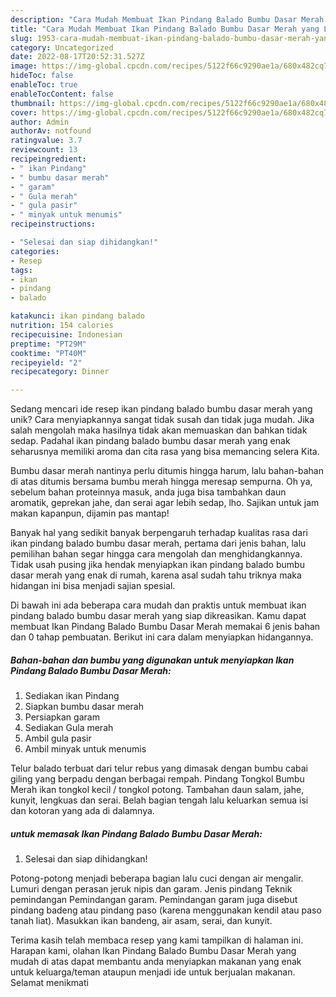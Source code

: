 ```yaml
---
description: "Cara Mudah Membuat Ikan Pindang Balado Bumbu Dasar Merah yang Lezat Sekali"
title: "Cara Mudah Membuat Ikan Pindang Balado Bumbu Dasar Merah yang Lezat Sekali"
slug: 1953-cara-mudah-membuat-ikan-pindang-balado-bumbu-dasar-merah-yang-lezat-sekali
category: Uncategorized
date: 2022-08-17T20:52:31.527Z
image: https://img-global.cpcdn.com/recipes/5122f66c9290ae1a/680x482cq70/ikan-pindang-balado-bumbu-dasar-merah-foto-resep-utama.jpg
hideToc: false
enableToc: true
enableTocContent: false
thumbnail: https://img-global.cpcdn.com/recipes/5122f66c9290ae1a/680x482cq70/ikan-pindang-balado-bumbu-dasar-merah-foto-resep-utama.jpg
cover: https://img-global.cpcdn.com/recipes/5122f66c9290ae1a/680x482cq70/ikan-pindang-balado-bumbu-dasar-merah-foto-resep-utama.jpg
author: Admin
authorAv: notfound
ratingvalue: 3.7
reviewcount: 13
recipeingredient:
- " ikan Pindang"
- " bumbu dasar merah"
- " garam"
- " Gula merah"
- " gula pasir"
- " minyak untuk menumis"
recipeinstructions:

- "Selesai dan siap dihidangkan!"
categories:
- Resep
tags:
- ikan
- pindang
- balado

katakunci: ikan pindang balado 
nutrition: 154 calories
recipecuisine: Indonesian
preptime: "PT29M"
cooktime: "PT40M"
recipeyield: "2"
recipecategory: Dinner

---
```





Sedang mencari ide resep ikan pindang balado bumbu dasar merah yang unik? Cara menyiapkannya sangat tidak susah dan tidak juga mudah. Jika salah mengolah maka hasilnya tidak akan memuaskan dan bahkan tidak sedap. Padahal ikan pindang balado bumbu dasar merah yang enak seharusnya memiliki aroma dan cita rasa yang bisa memancing selera Kita.





Bumbu dasar merah nantinya perlu ditumis hingga harum, lalu bahan-bahan di atas ditumis bersama bumbu merah hingga meresap sempurna. Oh ya, sebelum bahan proteinnya masuk, anda juga bisa tambahkan daun aromatik, geprekan jahe, dan serai agar lebih sedap, lho. Sajikan untuk jam makan kapanpun, dijamin pas mantap!

Banyak hal yang sedikit banyak berpengaruh terhadap kualitas rasa dari ikan pindang balado bumbu dasar merah, pertama dari jenis bahan, lalu pemilihan bahan segar hingga cara mengolah dan menghidangkannya. Tidak usah pusing jika hendak menyiapkan ikan pindang balado bumbu dasar merah yang enak di rumah, karena asal sudah tahu triknya maka hidangan ini bisa menjadi sajian spesial.






Di bawah ini ada beberapa cara mudah dan praktis untuk membuat ikan pindang balado bumbu dasar merah yang siap dikreasikan. Kamu dapat membuat Ikan Pindang Balado Bumbu Dasar Merah memakai 6 jenis bahan dan 0 tahap pembuatan. Berikut ini cara dalam menyiapkan hidangannya.

<!--inarticleads1-->

##### Bahan-bahan dan bumbu yang digunakan untuk menyiapkan Ikan Pindang Balado Bumbu Dasar Merah:

1. Sediakan  ikan Pindang
1. Siapkan  bumbu dasar merah
1. Persiapkan  garam
1. Sediakan  Gula merah
1. Ambil  gula pasir
1. Ambil  minyak untuk menumis


Telur balado terbuat dari telur rebus yang dimasak dengan bumbu cabai giling yang berpadu dengan berbagai rempah. Pindang Tongkol Bumbu Merah ikan tongkol kecil / tongkol potong. Tambahan daun salam, jahe, kunyit, lengkuas dan serai. Belah bagian tengah lalu keluarkan semua isi dan kotoran yang ada di dalamnya. 

<!--inarticleads2-->

#####  untuk memasak Ikan Pindang Balado Bumbu Dasar Merah:


1. Selesai dan siap dihidangkan!

Potong-potong menjadi beberapa bagian lalu cuci dengan air mengalir. Lumuri dengan perasan jeruk nipis dan garam. Jenis pindang Teknik pemindangan Pemindangan garam. Pemindangan garam juga disebut pindang badeng atau pindang paso (karena menggunakan kendil atau paso tanah liat). Masukkan ikan bandeng, air asam, serai, dan kunyit. 

Terima kasih telah membaca resep yang kami tampilkan di halaman ini. Harapan kami, olahan Ikan Pindang Balado Bumbu Dasar Merah yang mudah di atas dapat membantu anda menyiapkan makanan yang enak untuk keluarga/teman ataupun menjadi ide untuk berjualan makanan. Selamat menikmati

